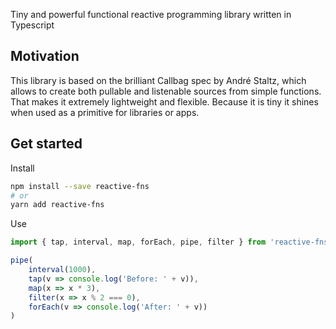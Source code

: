 Tiny and powerful functional reactive programming library written in Typescript

## Motivation

This library is based on the brilliant Callbag spec by André Staltz, which allows to create both pullable and listenable sources from simple functions. That makes it extremely lightweight and flexible. Because it is tiny it shines when used as a primitive for libraries or apps.

## Get started

Install

```bash
npm install --save reactive-fns
# or
yarn add reactive-fns
```

Use

```typescript
import { tap, interval, map, forEach, pipe, filter } from 'reactive-fns'

pipe(
    interval(1000),
    tap(v => console.log('Before: ' + v)),
    map(x => x * 3),
    filter(x => x % 2 === 0),
    forEach(v => console.log('After: ' + v))
)
```
